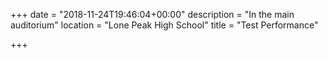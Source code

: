 +++
date = "2018-11-24T19:46:04+00:00"
description = "In the main auditorium"
location = "Lone Peak High School"
title = "Test Performance"

+++
